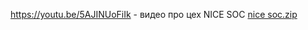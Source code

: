 https://youtu.be/5AJINUoFiIk - видео про цех NICE SOC
[nice soc.zip](https://github.com/sxdmatheww/6sem/files/10516632/nice.soc.zip)
